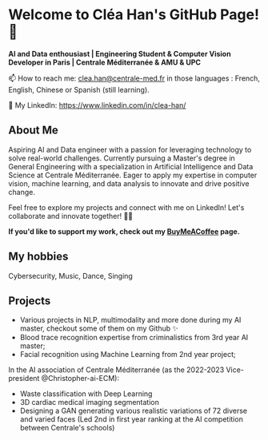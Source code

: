<!--
**Clealiya/Clealiya** is a ✨ _special_ ✨ repository because its `README.md` (this file) appears on your GitHub profile.

Here are some ideas to get you started:

- 🔭 I’m currently working on ...
- 🌱 I’m currently learning ...
- 👯 I’m looking to collaborate on ...
- 🤔 I’m looking for help with ...
- 💬 Ask me about ...
- 📫 How to reach me: ...
- 😄 Pronouns: ...
- ⚡ Fun fact: ...
-->

# Welcome to Cléa Han's GitHub Page! 👋

**AI and Data enthousiast | Engineering Student & Computer Vision Developer in Paris | Centrale Méditerranée & AMU & UPC**

📫 How to reach me: clea.han@centrale-med.fr in those languages : French, English, Chinese or Spanish (still learning).

💬 My LinkedIn: https://www.linkedin.com/in/clea-han/ 

## About Me

Aspiring AI and Data engineer with a passion for leveraging technology to solve real-world challenges. Currently pursuing a Master's degree in General Engineering with a specialization in Artificial Intelligence and Data Science at Centrale Méditerranée. Eager to apply my expertise in computer vision, machine learning, and data analysis to innovate and drive positive change.

Feel free to explore my projects and connect with me on LinkedIn! Let's collaborate and innovate together! 🌟🤝

**If you'd like to support my work, check out my [BuyMeACoffee](https://buymeacoffee.com/clealiya) page.**

## My hobbies
Cybersecurity, Music, Dance, Singing

## Projects
- Various projects in NLP, multimodality and more done during my AI master, checkout some of them on my Github ✨
- Blood trace recognition expertise from criminalistics from 3rd year AI master;
- Facial recognition using Machine Learning from 2nd year project;

In the AI association of Centrale Méditerranée (as the 2022-2023 Vice-president @Christopher-ai-ECM): 
- Waste classification with Deep Learning
- 3D cardiac medical imaging segmentation
- Designing a GAN generating various realistic variations of 72 diverse and varied faces (Led 2nd in first year ranking at the AI competition between Centrale's schools)

